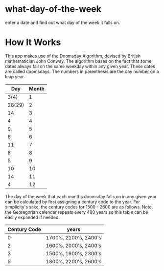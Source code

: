 # what-day-of-the-week
enter a date and find out what day of the week it falls on.

# How It Works
This app makes use of the Doomsday Algorithm, devised by British mathematician John Conway. The algorithm bases on the fact that some dates always fall on the same weekday within any given year. These dates are called doomsdays. The numbers in parenthesis are the day number on a leap year.

| Day | Month |
|-----|-------|
| 3(4) | 1 |
|28(29)|2|
| 14 | 3 |
| 4 | 4 |
| 9 | 5 |
| 6 | 6 |
| 11 | 7 |
| 8 | 8 |
| 5 | 9 |
| 10 | 10 |
| 14 | 11 |
| 4 | 12 |

The day of the week that each months doomsday falls on in any given year can be calculated by first assigning a century code to the year. For simplicity's sake, the century codes for 1500 - 2600 are as follows. Note, the Georegorian calendar repeats every 400 years so this table can be easily expanded if needed.

| Century Code | years |
|--------------|-------|
| 0 | 1700's, 2100's, 2400's |
| 2 | 1600's, 2000's, 2400's |
| 3 | 1500's, 1900's, 2300's |
| 5 | 1800's, 2200's, 2600's |
